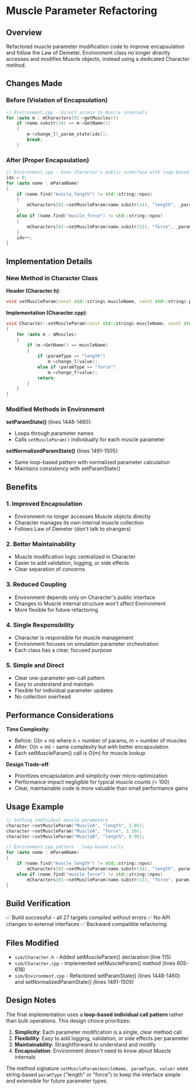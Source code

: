 # Muscle Parameter Refactoring

## Overview
Refactored muscle parameter modification code to improve encapsulation and follow the Law of Demeter. Environment class no longer directly accesses and modifies Muscle objects, instead using a dedicated Character method.

## Changes Made

### Before (Violation of Encapsulation)
```cpp
// Environment.cpp - Direct access to Muscle internals
for (auto m : mCharacters[0]->getMuscles())
    if (name.substr(14) == m->GetName())
    {
        m->change_l(_param_state[idx]);
        break;
    }
```

### After (Proper Encapsulation)
```cpp
// Environment.cpp - Uses Character's public interface with loop-based calls
idx = 0;
for (auto name : mParamName)
{
    if (name.find("muscle_length") != std::string::npos)
    {
        mCharacters[0]->setMuscleParam(name.substr(14), "length", _param_state[idx]);
    }
    else if (name.find("muscle_force") != std::string::npos)
    {
        mCharacters[0]->setMuscleParam(name.substr(13), "force", _param_state[idx]);
    }
    idx++;
}
```

## Implementation Details

### New Method in Character Class

**Header (Character.h)**:
```cpp
void setMuscleParam(const std::string& muscleName, const std::string& paramType, double value);
```

**Implementation (Character.cpp)**:
```cpp
void Character::setMuscleParam(const std::string& muscleName, const std::string& paramType, double value)
{
    for (auto m : mMuscles)
    {
        if (m->GetName() == muscleName)
        {
            if (paramType == "length")
                m->change_l(value);
            else if (paramType == "force")
                m->change_f(value);
            return;
        }
    }
}
```

### Modified Methods in Environment

**setParamState()** (lines 1448-1460):
- Loops through parameter names
- Calls `setMuscleParam()` individually for each muscle parameter

**setNormalizedParamState()** (lines 1491-1505):
- Same loop-based pattern with normalized parameter calculation
- Maintains consistency with setParamState()

## Benefits

### 1. **Improved Encapsulation**
- Environment no longer accesses Muscle objects directly
- Character manages its own internal muscle collection
- Follows Law of Demeter (don't talk to strangers)

### 2. **Better Maintainability**
- Muscle modification logic centralized in Character
- Easier to add validation, logging, or side effects
- Clear separation of concerns

### 3. **Reduced Coupling**
- Environment depends only on Character's public interface
- Changes to Muscle internal structure won't affect Environment
- More flexible for future refactoring

### 4. **Single Responsibility**
- Character is responsible for muscle management
- Environment focuses on simulation parameter orchestration
- Each class has a clear, focused purpose

### 5. **Simple and Direct**
- Clear one-parameter-per-call pattern
- Easy to understand and maintain
- Flexible for individual parameter updates
- No collection overhead

## Performance Considerations

**Time Complexity**:
- Before: O(n × m) where n = number of params, m = number of muscles
- After: O(n × m) - same complexity but with better encapsulation
- Each setMuscleParam() call is O(m) for muscle lookup

**Design Trade-off**:
- Prioritizes encapsulation and simplicity over micro-optimization
- Performance impact negligible for typical muscle counts (< 100)
- Clear, maintainable code is more valuable than small performance gains

## Usage Example

```cpp
// Setting individual muscle parameters
character->setMuscleParam("MuscleA", "length", 1.05);
character->setMuscleParam("MuscleA", "force", 1.10);
character->setMuscleParam("MuscleB", "length", 0.95);

// Environment.cpp pattern - loop-based calls
for (auto name : mParamName)
{
    if (name.find("muscle_length") != std::string::npos)
        mCharacters[0]->setMuscleParam(name.substr(14), "length", param_value);
    else if (name.find("muscle_force") != std::string::npos)
        mCharacters[0]->setMuscleParam(name.substr(13), "force", param_value);
}
```

## Build Verification
✅ Build successful - all 27 targets compiled without errors
✅ No API changes to external interfaces
✅ Backward compatible refactoring

## Files Modified
- `sim/Character.h` - Added setMuscleParam() declaration (line 115)
- `sim/Character.cpp` - Implemented setMuscleParam() method (lines 605-618)
- `sim/Environment.cpp` - Refactored setParamState() (lines 1448-1460) and setNormalizedParamState() (lines 1491-1505)

## Design Notes

The final implementation uses a **loop-based individual call pattern** rather than bulk operations. This design choice prioritizes:

1. **Simplicity**: Each parameter modification is a single, clear method call
2. **Flexibility**: Easy to add logging, validation, or side effects per parameter
3. **Maintainability**: Straightforward to understand and modify
4. **Encapsulation**: Environment doesn't need to know about Muscle internals

The method signature `setMuscleParam(muscleName, paramType, value)` uses string-based `paramType` ("length" or "force") to keep the interface simple and extensible for future parameter types.
